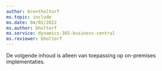 ```yaml
---
author: brentholtorf
ms.topic: include
ms.date: 04/01/2022
ms.author: bholtorf
ms.service: dynamics-365-business-central
ms.reviewer: bholtorf
---
```

De volgende inhoud is alleen van toepassing op on-premises implementaties.